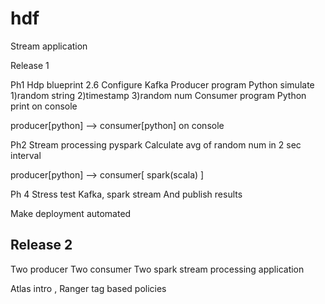 # hdf

Stream application 

Release 1

Ph1
Hdp blueprint 2.6
Configure Kafka
Producer program Python simulate  1)random string 2)timestamp 3)random num
Consumer program Python print on console

producer[python] --> consumer[python] on console

Ph2
Stream processing pyspark 
Calculate avg of random num in 2 sec interval


producer[python] --> consumer[ spark(scala) ] 



Ph 4
Stress test Kafka, spark stream
And publish results

Make deployment automated 




Release 2
----------

Two producer 
Two consumer
Two spark stream processing application 

Atlas intro , Ranger tag based policies






